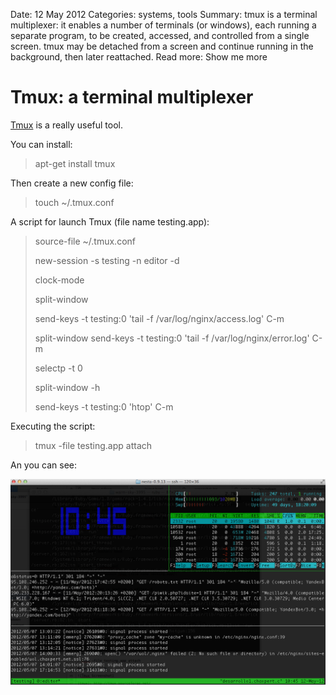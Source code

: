 Date: 12 May 2012
Categories: systems, tools
Summary: tmux is a terminal multiplexer: it enables a number of terminals (or windows), each running a separate program, to be created, accessed, and controlled from a single screen. tmux may be detached from a screen and continue running in the background, then later reattached.
Read more: Show me more

# Tmux: a terminal multiplexer

[Tmux][tmux] is a really useful tool.

You can install:

> apt-get install tmux

Then create a new config file:

> touch ~/.tmux.conf

A script for launch Tmux (file name testing.app):

> source-file ~/.tmux.conf
> 
> new-session -s testing -n editor -d
> 
> clock-mode
> 
> split-window
> 
> send-keys -t testing:0 'tail -f /var/log/nginx/access.log' C-m
> 
> split-window
> send-keys -t testing:0 'tail -f /var/log/nginx/error.log' C-m
> 
> selectp -t 0
> 
> split-window -h
> 
> send-keys -t testing:0 'htop' C-m

Executing the script:

> tmux -file testing.app attach

An you can see:

![Tmux Screenshot]

[tmux]: http://tmux.sourceforge.net/
[Tmux Screenshot]: /attachments/tmux.png "Tmux Screenshot"